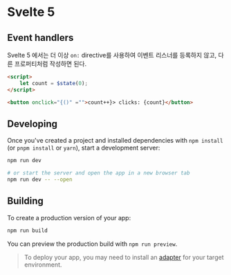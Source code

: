 # Svelte 5

## Event handlers

Svelte 5 에서는 더 이상 `on:` directive를 사용하여 이벤트 리스너를 등록하지 않고, 다른 프로퍼티처럼 작성하면 된다.

```html
<script>
	let count = $state(0);
</script>

<button onclick="{()" ="">count++}> clicks: {count}</button>
```
## Developing

Once you've created a project and installed dependencies with `npm install` (or `pnpm install` or `yarn`), start a development server:

```bash
npm run dev

# or start the server and open the app in a new browser tab
npm run dev -- --open
```

## Building

To create a production version of your app:

```bash
npm run build
```

You can preview the production build with `npm run preview`.

> To deploy your app, you may need to install an [adapter](https://kit.svelte.dev/docs/adapters) for your target environment.
